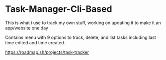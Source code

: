 # Task-Manager-Cli-Based
This is what i use to track my own stuff, working on updating it to make it an app/website one day

Contains menu with 9 options to track, delete, and list tasks including last time edited and time created.

https://roadmap.sh/projects/task-tracker
